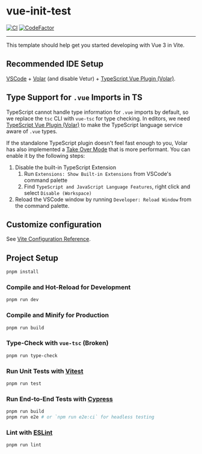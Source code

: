 # vue-init-test

[![CI](https://github.com/N0tExisting/vue-test/actions/workflows/CI.yml/badge.svg)](https://github.com/N0tExisting/vue-test/actions/workflows/CI.yml)
[![CodeFactor](https://www.codefactor.io/repository/github/n0texisting/vue-test/badge?s=084eec883260ce96b99350fd9d827c0c83960744)](https://www.codefactor.io/repository/github/n0texisting/vue-test)

---

This template should help get you started developing with Vue 3 in Vite.

## Recommended IDE Setup

[VSCode](https://code.visualstudio.com/) + [Volar](https://marketplace.visualstudio.com/items?itemName=johnsoncodehk.volar) (and disable Vetur) + [TypeScript Vue Plugin (Volar)](https://marketplace.visualstudio.com/items?itemName=johnsoncodehk.vscode-typescript-vue-plugin).

## Type Support for `.vue` Imports in TS

TypeScript cannot handle type information for `.vue` imports by default, so we replace the `tsc` CLI with `vue-tsc` for type checking. In editors, we need [TypeScript Vue Plugin (Volar)](https://marketplace.visualstudio.com/items?itemName=johnsoncodehk.vscode-typescript-vue-plugin) to make the TypeScript language service aware of `.vue` types.

If the standalone TypeScript plugin doesn't feel fast enough to you, Volar has also implemented a [Take Over Mode](https://github.com/johnsoncodehk/volar/discussions/471#discussioncomment-1361669) that is more performant. You can enable it by the following steps:

1. Disable the built-in TypeScript Extension
   1. Run `Extensions: Show Built-in Extensions` from VSCode's command palette
   2. Find `TypeScript and JavaScript Language Features`, right click and select `Disable (Workspace)`
2. Reload the VSCode window by running `Developer: Reload Window` from the command palette.

## Customize configuration

See [Vite Configuration Reference](https://vitejs.dev/config/).

## Project Setup

```sh
pnpm install
```

### Compile and Hot-Reload for Development

```sh
pnpm run dev
```

### Compile and Minify for Production

```sh
pnpm run build
```

### Type-Check with `vue-tsc` (Broken)

```sh
pnpm run type-check
```

### Run Unit Tests with [Vitest](https://vitest.dev/)

```sh
pnpm run test
```

### Run End-to-End Tests with [Cypress](https://www.cypress.io/)

```sh
pnpm run build
pnpm run e2e # or `npm run e2e:ci` for headless testing
```

### Lint with [ESLint](https://eslint.org/)

```sh
pnpm run lint
```
